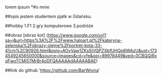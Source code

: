 lorem ipsum *#o mnie

##opis jestem studentem pjatk w Gdańsku.

##hobby 1.F1 2.gry komputerowe 3.podróże

##obraz [obraz kot] (https://www.google.com/url?sa=i&url=https%3A%2F%2Fwww.haloart.pl%2Fkateryna-zelenska%2Fobrazy-olejne%2Fportret-kota-33-41cm%2C90926.html&psig=AOvVaw1ZKsSiVQPZXbfUHQp6WAzU&ust=1734549245650000&source=images&cd=vfe&opi=89978449&ved=0CBQQjRxqFwoTCMi57MrBr4oDFQAAAAAdAAAAABAE)

##link do github 'https://github.com/BarWrona'